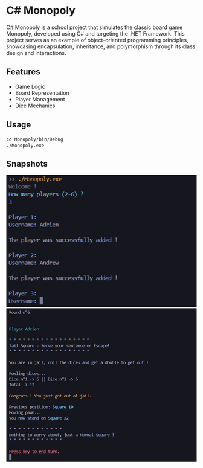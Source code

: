 # **C# Monopoly**

C# Monopoly is a school project that simulates the classic board game Monopoly, developed using C# and targeting the .NET Framework. This project serves as an example of object-oriented programming principles, showcasing encapsulation, inheritance, and polymorphism through its class design and interactions.

## **Features**

- Game Logic
- Board Representation
- Player Management
- Dice Mechanics

## **Usage**

```shell
cd Monopoly/bin/Debug
./Monopoly.exe
```

## **Snapshots**

![Snapshot 1](./public/monopoly-snapshot-1.png)
![Snapshot 2](./public/monopoly-snapshot-2.png)
